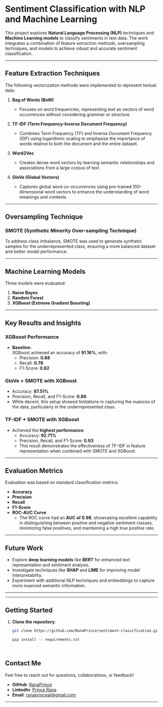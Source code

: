 # Sentiment Classification with NLP and Machine Learning

This project explores **Natural Language Processing (NLP)** techniques and **Machine Learning models** to classify sentiments in text data. The work integrates a combination of feature extraction methods, oversampling techniques, and models to achieve robust and accurate sentiment classification.

---

## **Feature Extraction Techniques**
The following vectorization methods were implemented to represent textual data:

1. **Bag of Words (BoW)**  
   - Focuses on word frequencies, representing text as vectors of word occurrences without considering grammar or structure.

2. **TF-IDF (Term Frequency-Inverse Document Frequency)**  
   - Combines Term Frequency (TF) and Inverse Document Frequency (IDF) using logarithmic scaling to emphasize the importance of words relative to both the document and the entire dataset.

3. **Word2Vec**  
   - Creates dense word vectors by learning semantic relationships and associations from a large corpus of text.

4. **GloVe (Global Vectors)**  
   - Captures global word co-occurrences using pre-trained 100-dimensional word vectors to enhance the understanding of word meanings and contexts.

---

## **Oversampling Technique**
### **SMOTE (Synthetic Minority Over-sampling Technique)**  
To address class imbalance, SMOTE was used to generate synthetic samples for the underrepresented class, ensuring a more balanced dataset and better model performance.

---

## **Machine Learning Models**
Three models were evaluated:
1. **Naive Bayes**
2. **Random Forest**
3. **XGBoost (Extreme Gradient Boosting)**

---

## **Key Results and Insights**

### **XGBoost Performance**
- **Baseline:**  
  XGBoost achieved an accuracy of **91.16%**, with:
  - Precision: **0.88**
  - Recall: **0.78**
  - F1-Score: **0.82**

### **GloVe + SMOTE with XGBoost**
- Accuracy: **87.51%**
- Precision, Recall, and F1-Score: **0.88**
- While decent, this setup showed limitations in capturing the nuances of the data, particularly in the underrepresented class.

### **TF-IDF + SMOTE with XGBoost**
- Achieved the **highest performance**:
  - Accuracy: **92.71%**
  - Precision, Recall, and F1-Score: **0.93**
  - This result demonstrates the effectiveness of TF-IDF in feature representation when combined with SMOTE and XGBoost.

---

## **Evaluation Metrics**
Evaluation was based on standard classification metrics:
- **Accuracy**
- **Precision**
- **Recall**
- **F1-Score**
- **ROC-AUC Curve**  
  - The ROC curve had an **AUC of 0.98**, showcasing excellent capability in distinguishing between positive and negative sentiment classes, minimizing false positives, and maintaining a high true positive rate.

---

## **Future Work**
- Explore **deep learning models** like **BERT** for enhanced text representation and sentiment analysis.
- Investigate techniques like **SHAP** and **LIME** for improving model interpretability.
- Experiment with additional NLP techniques and embeddings to capture more nuanced semantic information.

---

---




## **Getting Started**

1. **Clone the repository**:
   ```bash
   git clone https://github.com/RanaPrince/sentiment-classification.git

   pip install -r requirements.txt




## **Contact Me**
Feel free to reach out for questions, collaborations, or feedback!

- **GitHub**: [RanaPrince](https://github.com/RanaPrince)
- **LinkedIn**: [Prince Rana](https://www.linkedin.com/in/princeranaai/)
- **Email**: [ranaprinceai@gmail.com](mailto:ranaprinceai@gmail.com)

---


